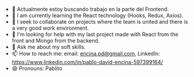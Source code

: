 
- 🔭 Actualmente estoy buscando trabajo en la parte del Frontend.
- 🌱 I am currently learning the React technology (Hooks, Redux, Axios).
- 👯 I seek to collaborate on projects where the team is united and there is a very good work environment.
- 🤔 I'm looking for help with my last project made with React from the front and Mongo from the backend.
- 💬 Ask me about my soft skills.
- 📫 How to reach me: email: encina.pd@gmail.com, LinkedIn: https://www.linkedin.com/in/pablo-david-encina-597399164/
- 😄 Pronouns: Pablito


